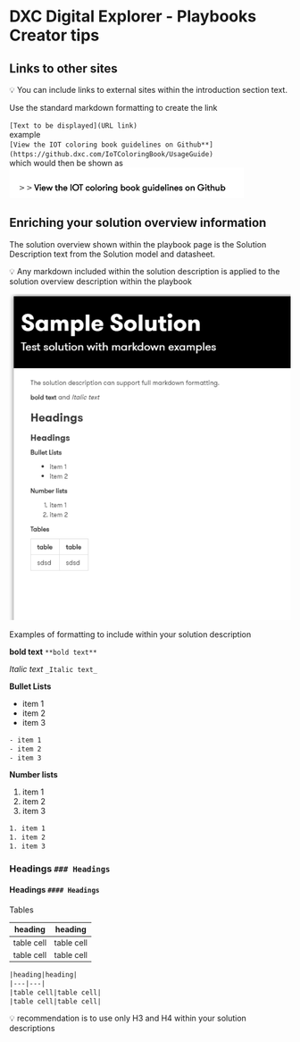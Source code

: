 # DXC Digital Explorer - Playbooks Creator tips

## Links to other sites
:bulb: You can include links to external sites within the introduction section text.

Use the standard markdown formatting to create the link

 `[Text to be displayed](URL link)`<br>
 example<br>
 `[View the IOT coloring book guidelines on Github**](https://github.dxc.com/IoTColoringBook/UsageGuide)`<br>
which would then be shown as<br>
![image](images/Tip1.png)<br>

## Enriching your solution overview information

The solution overview shown within the playbook page is the Solution Description text from the Solution model and datasheet.

:bulb: Any markdown included within the solution description is applied to the solution overview description within the playbook


![image](images/tip2.png)


Examples of formatting to include within your solution description

**bold text** `**bold text**`

_Italic text_ `_Italic text_`

**Bullet Lists**
- item 1
- item 2
- item 3

~~~
- item 1
- item 2
- item 3
~~~

**Number lists**
1. item 1
1. item 2
1. item 3
~~~
1. item 1
1. item 2
1. item 3
~~~

### Headings `### Headings`
#### Headings `#### Headings`

Tables

|heading|heading|
|----|----|
|table cell|table cell|
|table cell|table cell|

~~~
|heading|heading|
|---|---|
|table cell|table cell|
|table cell|table cell|
~~~

:bulb: recommendation is to use only H3 and H4 within your solution descriptions
